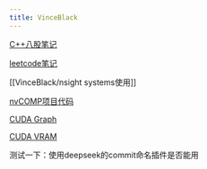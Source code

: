 ```yaml
---
title: VinceBlack
---
```



[C++八股笔记](VinceBlack/C++八股笔记.md)

[leetcode笔记](VinceBlack/leetcode笔记%201a5b434c50f68071ac78eeb45f228425.md)

[[VinceBlack/nsight systems使用]]

[nvCOMP项目代码](VinceBlack/nvCOMP项目代码.md)

[CUDA Graph](VinceBlack/CUDA%20Graph.md)

[CUDA VRAM](VinceBlack/CUDA%20VRAM.md)


测试一下：使用deepseek的commit命名插件是否能用